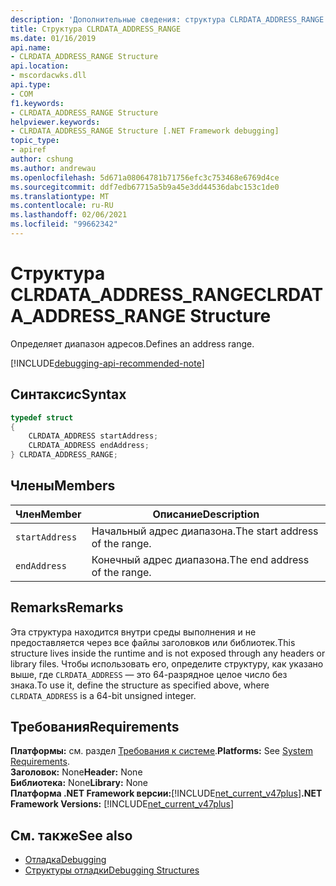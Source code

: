 ```yaml
---
description: 'Дополнительные сведения: структура CLRDATA_ADDRESS_RANGE'
title: Структура CLRDATA_ADDRESS_RANGE
ms.date: 01/16/2019
api.name:
- CLRDATA_ADDRESS_RANGE Structure
api.location:
- mscordacwks.dll
api.type:
- COM
f1.keywords:
- CLRDATA_ADDRESS_RANGE Structure
helpviewer.keywords:
- CLRDATA_ADDRESS_RANGE Structure [.NET Framework debugging]
topic_type:
- apiref
author: cshung
ms.author: andrewau
ms.openlocfilehash: 5d671a08064781b71756efc3c753468e6769d4ce
ms.sourcegitcommit: ddf7edb67715a5b9a45e3dd44536dabc153c1de0
ms.translationtype: MT
ms.contentlocale: ru-RU
ms.lasthandoff: 02/06/2021
ms.locfileid: "99662342"
---
```

# <a name="clrdata_address_range-structure"></a><span data-ttu-id="74217-103">Структура CLRDATA_ADDRESS_RANGE</span><span class="sxs-lookup"><span data-stu-id="74217-103">CLRDATA_ADDRESS_RANGE Structure</span></span>

<span data-ttu-id="74217-104">Определяет диапазон адресов.</span><span class="sxs-lookup"><span data-stu-id="74217-104">Defines an address range.</span></span>

[!INCLUDE[debugging-api-recommended-note](../../../../includes/debugging-api-recommended-note.md)]

## <a name="syntax"></a><span data-ttu-id="74217-105">Синтаксис</span><span class="sxs-lookup"><span data-stu-id="74217-105">Syntax</span></span>

```cpp
typedef struct
{
    CLRDATA_ADDRESS startAddress;
    CLRDATA_ADDRESS endAddress;
} CLRDATA_ADDRESS_RANGE;
```

## <a name="members"></a><span data-ttu-id="74217-106">Члены</span><span class="sxs-lookup"><span data-stu-id="74217-106">Members</span></span>

| <span data-ttu-id="74217-107">Член</span><span class="sxs-lookup"><span data-stu-id="74217-107">Member</span></span>         | <span data-ttu-id="74217-108">Описание</span><span class="sxs-lookup"><span data-stu-id="74217-108">Description</span></span>                     |
| -------------- | ------------------------------- |
| `startAddress` | <span data-ttu-id="74217-109">Начальный адрес диапазона.</span><span class="sxs-lookup"><span data-stu-id="74217-109">The start address of the range.</span></span> |
| `endAddress`   | <span data-ttu-id="74217-110">Конечный адрес диапазона.</span><span class="sxs-lookup"><span data-stu-id="74217-110">The end address of the range.</span></span>   |

## <a name="remarks"></a><span data-ttu-id="74217-111">Remarks</span><span class="sxs-lookup"><span data-stu-id="74217-111">Remarks</span></span>

<span data-ttu-id="74217-112">Эта структура находится внутри среды выполнения и не предоставляется через все файлы заголовков или библиотек.</span><span class="sxs-lookup"><span data-stu-id="74217-112">This structure lives inside the runtime and is not exposed through any headers or library files.</span></span> <span data-ttu-id="74217-113">Чтобы использовать его, определите структуру, как указано выше, где `CLRDATA_ADDRESS` — это 64-разрядное целое число без знака.</span><span class="sxs-lookup"><span data-stu-id="74217-113">To use it, define the structure as specified above, where `CLRDATA_ADDRESS` is a 64-bit unsigned integer.</span></span>

## <a name="requirements"></a><span data-ttu-id="74217-114">Требования</span><span class="sxs-lookup"><span data-stu-id="74217-114">Requirements</span></span>

<span data-ttu-id="74217-115">**Платформы:** см. раздел [Требования к системе](../../get-started/system-requirements.md).</span><span class="sxs-lookup"><span data-stu-id="74217-115">**Platforms:** See [System Requirements](../../get-started/system-requirements.md).</span></span>  
<span data-ttu-id="74217-116">**Заголовок:** None</span><span class="sxs-lookup"><span data-stu-id="74217-116">**Header:** None</span></span>  
<span data-ttu-id="74217-117">**Библиотека:** None</span><span class="sxs-lookup"><span data-stu-id="74217-117">**Library:** None</span></span>  
<span data-ttu-id="74217-118">**Платформа .NET Framework версии:**[!INCLUDE[net_current_v47plus](../../../../includes/net-current-v47plus.md)]</span><span class="sxs-lookup"><span data-stu-id="74217-118">**.NET Framework Versions:** [!INCLUDE[net_current_v47plus](../../../../includes/net-current-v47plus.md)]</span></span>  

## <a name="see-also"></a><span data-ttu-id="74217-119">См. также</span><span class="sxs-lookup"><span data-stu-id="74217-119">See also</span></span>

- [<span data-ttu-id="74217-120">Отладка</span><span class="sxs-lookup"><span data-stu-id="74217-120">Debugging</span></span>](index.md)
- [<span data-ttu-id="74217-121">Структуры отладки</span><span class="sxs-lookup"><span data-stu-id="74217-121">Debugging Structures</span></span>](debugging-structures.md)
